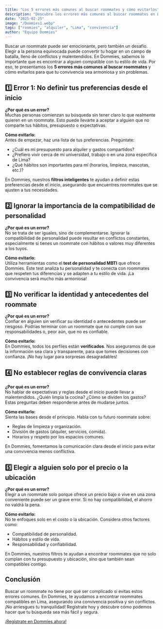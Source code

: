 ```yaml
---
title: "Los 5 errores más comunes al buscar roommates y cómo evitarlos"
description: "Descubre los errores más comunes al buscar roommates en Lima y aprende cómo evitarlos para una convivencia armoniosa y sin conflictos."
date: "2025-02-25"
image: "/Dommies1.webp"
tags: ["roomies", "alquiler", "Lima", "convivencia"]
author: "Equipo Dommies"
---
```


Buscar un roommate puede ser emocionante, pero también un desafío. Elegir a la persona equivocada puede convertir tu hogar en un campo de batalla, lleno de conflictos y malentendidos. En Dommies, sabemos lo importante que es encontrar a alguien compatible con tu estilo de vida. Por eso, te presentamos los **5 errores más comunes al buscar roommates** y cómo evitarlos para que tu convivencia sea armoniosa y sin problemas.
    
## 1️⃣ Error 1: No definir tus preferencias desde el inicio
**¿Por qué es un error?**  
Muchas personas comienzan su búsqueda sin tener claro lo que realmente quieren en un roommate. Esto puede llevarte a aceptar a alguien que no comparte tus hábitos, presupuesto o expectativas.

**Cómo evitarlo:**  
Antes de empezar, haz una lista de tus preferencias. Pregúntate:
- ¿Cuál es mi presupuesto para alquiler y gastos compartidos?
- ¿Prefiero vivir cerca de mi universidad, trabajo o en una zona específica de Lima?
- ¿Qué hábitos son importantes para mí (horarios, limpieza, mascotas, etc.)?

En Dommies, nuestros **filtros inteligentes** te ayudan a definir estas preferencias desde el inicio, asegurando que encuentres roommates que se ajusten a tus necesidades.

## 2️⃣ Ignorar la importancia de la compatibilidad de personalidad
**¿Por qué es un error?**  
No se trata de ser iguales, sino de complementarse. Ignorar la compatibilidad de personalidad puede resultar en conflictos constantes, especialmente si tienes un roommate con hábitos o valores muy diferentes a los tuyos.

**Cómo evitarlo:**  
Utiliza herramientas como el **test de personalidad MBTI** que ofrece Dommies. Este test analiza tu personalidad y te conecta con roommates que respeten tus diferencias y se adapten a tu estilo de vida. ¡La convivencia será mucho más armoniosa!

## 3️⃣ No verificar la identidad y antecedentes del roommate
**¿Por qué es un error?**  
Confiar en alguien sin verificar su identidad o antecedentes puede ser riesgoso. Podrías terminar con un roommate que no cumple con sus responsabilidades o, peor aún, que no es confiable.

**Cómo evitarlo:**  
En Dommies, todos los perfiles están **verificados**. Nos aseguramos de que la información sea clara y transparente, para que tomes decisiones con confianza. ¡No hay lugar para sorpresas desagradables!

## 4️⃣ No establecer reglas de convivencia claras
**¿Por qué es un error?**  
No hablar de expectativas y reglas desde el inicio puede llevar a malentendidos. ¿Quién limpia la cocina? ¿Cómo se dividen los gastos? Estas preguntas deben responderse antes de mudarse juntos.

**Cómo evitarlo:**  
Sienta las bases desde el principio. Habla con tu futuro roommate sobre:
- Reglas de limpieza y organización.
- División de gastos (alquiler, servicios, comida).
- Horarios y respeto por los espacios comunes.

En Dommies, fomentamos la comunicación clara desde el inicio para evitar una convivencia menos conflictiva.

## 5️⃣ Elegir a alguien solo por el precio o la ubicación
**¿Por qué es un error?**  
Elegir a un roommate solo porque ofrece un precio bajo o vive en una zona conveniente puede ser un grave error. Si no hay compatibilidad, el ahorro no valdrá la pena.

**Cómo evitarlo:**  
No te enfoques solo en el costo o la ubicación. Considera otros factores como:
- Compatibilidad de personalidad.
- Hábitos y estilo de vida.
- Responsabilidad y confiabilidad.

En Dommies, nuestros filtros te ayudan a encontrar roommates que no solo cumplan con tu presupuesto y ubicación, sino que también sean compatibles contigo.

## Conclusión
Buscar un roommate no tiene por qué ser complicado si evitas estos errores comunes. En Dommies, te ayudamos a encontrar roommates compatibles en Lima, asegurando una convivencia positiva y sin conflictos. ¡No arriesgues tu tranquilidad! Regístrate hoy y descubre cómo podemos hacer que tu búsqueda sea más fácil y segura.

[¡Regístrate en Dommies ahora!](#registro)
